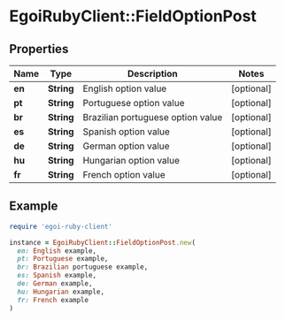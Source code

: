 # EgoiRubyClient::FieldOptionPost

## Properties

| Name | Type | Description | Notes |
| ---- | ---- | ----------- | ----- |
| **en** | **String** | English option value | [optional] |
| **pt** | **String** | Portuguese option value | [optional] |
| **br** | **String** | Brazilian portuguese option value | [optional] |
| **es** | **String** | Spanish option value | [optional] |
| **de** | **String** | German option value | [optional] |
| **hu** | **String** | Hungarian option value | [optional] |
| **fr** | **String** | French option value | [optional] |

## Example

```ruby
require 'egoi-ruby-client'

instance = EgoiRubyClient::FieldOptionPost.new(
  en: English example,
  pt: Portuguese example,
  br: Brazilian portuguese example,
  es: Spanish example,
  de: German example,
  hu: Hungarian example,
  fr: French example
)
```


